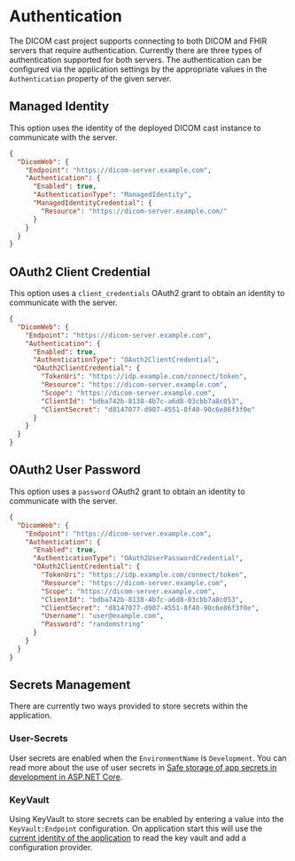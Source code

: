 # Authentication

The DICOM cast project supports connecting to both DICOM and FHIR servers that require authentication. Currently there are three types of authentication supported for both servers. The authentication can be configured via the application settings by the appropriate values in the `Authentication` property of the given server.

## Managed Identity

This option uses the identity of the deployed DICOM cast instance to communicate with the server.

```json
{
  "DicomWeb": {
    "Endpoint": "https://dicom-server.example.com",
    "Authentication": {
      "Enabled": true,
      "AuthenticationType": "ManagedIdentity",
      "ManagedIdentityCredential": {
        "Resource": "https://dicom-server.example.com/"
      }
    }
  }
}
```

## OAuth2 Client Credential

This option uses a `client_credentials` OAuth2 grant to obtain an identity to communicate with the server.

```json
{
  "DicomWeb": {
    "Endpoint": "https://dicom-server.example.com",
    "Authentication": {
      "Enabled": true,
      "AuthenticationType": "OAuth2ClientCredential",
      "OAuth2ClientCredential": {
        "TokenUri": "https://idp.example.com/connect/token",
        "Resource": "https://dicom-server.example.com",
        "Scope": "https://dicom-server.example.com",
        "ClientId": "bdba742b-8138-4b7c-a6d8-03cbb7a8c053",
        "ClientSecret": "d8147077-d907-4551-8f40-90c6e86f3f0e"
      }
    }
  }
}
```

## OAuth2 User Password

This option uses a `password` OAuth2 grant to obtain an identity to communicate with the server.

```json
{
  "DicomWeb": {
    "Endpoint": "https://dicom-server.example.com",
    "Authentication": {
      "Enabled": true,
      "AuthenticationType": "OAuth2UserPasswordCredential",
      "OAuth2ClientCredential": {
        "TokenUri": "https://idp.example.com/connect/token",
        "Resource": "https://dicom-server.example.com",
        "Scope": "https://dicom-server.example.com",
        "ClientId": "bdba742b-8138-4b7c-a6d8-03cbb7a8c053",
        "ClientSecret": "d8147077-d907-4551-8f40-90c6e86f3f0e",
        "Username": "user@example.com",
        "Password": "randomstring"
      }
    }
  }
}
```

## Secrets Management

There are currently two ways provided to store secrets within the application.

### User-Secrets

User secrets are enabled when the `EnvironmentName` is `Development`. You can read more about the use of user secrets in [Safe storage of app secrets in development in ASP.NET Core](https://docs.microsoft.com/aspnet/core/security/app-secrets?view=aspnetcore-3.1).

### KeyVault

Using KeyVault to store secrets can be enabled by entering a value into the `KeyVault:Endpoint` configuration. On application start this will use the [current identity of the application](https://docs.microsoft.com/en-us/aspnet/core/security/key-vault-configuration?view=aspnetcore-3.1#use-managed-identities-for-azure-resources) to read the key vault and add a configuration provider.
